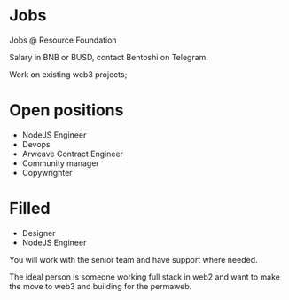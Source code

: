 # Jobs
Jobs @ Resource Foundation 

Salary in BNB or BUSD, contact Bentoshi on Telegram. 

Work on existing web3 projects; 

# Open positions 
- NodeJS Engineer 
- Devops 
- Arweave Contract Engineer 
- Community manager
- Copywrighter 

# Filled
- Designer
- NodeJS Engineer

You will work with the senior team and have support where needed. 

The ideal person is someone working full stack in web2 and want to make the move to web3 and building for the permaweb. 
